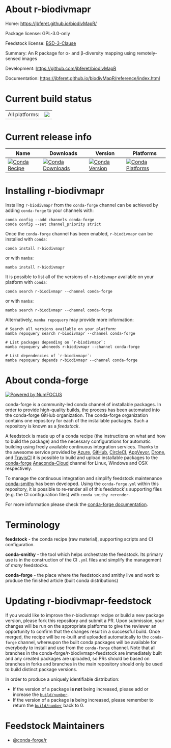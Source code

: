 About r-biodivmapr
==================

Home: https://jbferet.github.io/biodivMapR/

Package license: GPL-3.0-only

Feedstock license: [BSD-3-Clause](https://github.com/conda-forge/r-biodivmapr-feedstock/blob/main/LICENSE.txt)

Summary: An R package for α- and β-diversity mapping using remotely-sensed images

Development: https://github.com/jbferet/biodivMapR

Documentation: https://jbferet.github.io/biodivMapR/reference/index.html

Current build status
====================


<table><tr><td>All platforms:</td>
    <td>
      <a href="https://dev.azure.com/conda-forge/feedstock-builds/_build/latest?definitionId=17731&branchName=main">
        <img src="https://dev.azure.com/conda-forge/feedstock-builds/_apis/build/status/r-biodivmapr-feedstock?branchName=main">
      </a>
    </td>
  </tr>
</table>

Current release info
====================

| Name | Downloads | Version | Platforms |
| --- | --- | --- | --- |
| [![Conda Recipe](https://img.shields.io/badge/recipe-r--biodivmapr-green.svg)](https://anaconda.org/conda-forge/r-biodivmapr) | [![Conda Downloads](https://img.shields.io/conda/dn/conda-forge/r-biodivmapr.svg)](https://anaconda.org/conda-forge/r-biodivmapr) | [![Conda Version](https://img.shields.io/conda/vn/conda-forge/r-biodivmapr.svg)](https://anaconda.org/conda-forge/r-biodivmapr) | [![Conda Platforms](https://img.shields.io/conda/pn/conda-forge/r-biodivmapr.svg)](https://anaconda.org/conda-forge/r-biodivmapr) |

Installing r-biodivmapr
=======================

Installing `r-biodivmapr` from the `conda-forge` channel can be achieved by adding `conda-forge` to your channels with:

```
conda config --add channels conda-forge
conda config --set channel_priority strict
```

Once the `conda-forge` channel has been enabled, `r-biodivmapr` can be installed with `conda`:

```
conda install r-biodivmapr
```

or with `mamba`:

```
mamba install r-biodivmapr
```

It is possible to list all of the versions of `r-biodivmapr` available on your platform with `conda`:

```
conda search r-biodivmapr --channel conda-forge
```

or with `mamba`:

```
mamba search r-biodivmapr --channel conda-forge
```

Alternatively, `mamba repoquery` may provide more information:

```
# Search all versions available on your platform:
mamba repoquery search r-biodivmapr --channel conda-forge

# List packages depending on `r-biodivmapr`:
mamba repoquery whoneeds r-biodivmapr --channel conda-forge

# List dependencies of `r-biodivmapr`:
mamba repoquery depends r-biodivmapr --channel conda-forge
```


About conda-forge
=================

[![Powered by
NumFOCUS](https://img.shields.io/badge/powered%20by-NumFOCUS-orange.svg?style=flat&colorA=E1523D&colorB=007D8A)](https://numfocus.org)

conda-forge is a community-led conda channel of installable packages.
In order to provide high-quality builds, the process has been automated into the
conda-forge GitHub organization. The conda-forge organization contains one repository
for each of the installable packages. Such a repository is known as a *feedstock*.

A feedstock is made up of a conda recipe (the instructions on what and how to build
the package) and the necessary configurations for automatic building using freely
available continuous integration services. Thanks to the awesome service provided by
[Azure](https://azure.microsoft.com/en-us/services/devops/), [GitHub](https://github.com/),
[CircleCI](https://circleci.com/), [AppVeyor](https://www.appveyor.com/),
[Drone](https://cloud.drone.io/welcome), and [TravisCI](https://travis-ci.com/)
it is possible to build and upload installable packages to the
[conda-forge](https://anaconda.org/conda-forge) [Anaconda-Cloud](https://anaconda.org/)
channel for Linux, Windows and OSX respectively.

To manage the continuous integration and simplify feedstock maintenance
[conda-smithy](https://github.com/conda-forge/conda-smithy) has been developed.
Using the ``conda-forge.yml`` within this repository, it is possible to re-render all of
this feedstock's supporting files (e.g. the CI configuration files) with ``conda smithy rerender``.

For more information please check the [conda-forge documentation](https://conda-forge.org/docs/).

Terminology
===========

**feedstock** - the conda recipe (raw material), supporting scripts and CI configuration.

**conda-smithy** - the tool which helps orchestrate the feedstock.
                   Its primary use is in the construction of the CI ``.yml`` files
                   and simplify the management of *many* feedstocks.

**conda-forge** - the place where the feedstock and smithy live and work to
                  produce the finished article (built conda distributions)


Updating r-biodivmapr-feedstock
===============================

If you would like to improve the r-biodivmapr recipe or build a new
package version, please fork this repository and submit a PR. Upon submission,
your changes will be run on the appropriate platforms to give the reviewer an
opportunity to confirm that the changes result in a successful build. Once
merged, the recipe will be re-built and uploaded automatically to the
`conda-forge` channel, whereupon the built conda packages will be available for
everybody to install and use from the `conda-forge` channel.
Note that all branches in the conda-forge/r-biodivmapr-feedstock are
immediately built and any created packages are uploaded, so PRs should be based
on branches in forks and branches in the main repository should only be used to
build distinct package versions.

In order to produce a uniquely identifiable distribution:
 * If the version of a package **is not** being increased, please add or increase
   the [``build/number``](https://docs.conda.io/projects/conda-build/en/latest/resources/define-metadata.html#build-number-and-string).
 * If the version of a package **is** being increased, please remember to return
   the [``build/number``](https://docs.conda.io/projects/conda-build/en/latest/resources/define-metadata.html#build-number-and-string)
   back to 0.

Feedstock Maintainers
=====================

* [@conda-forge/r](https://github.com/conda-forge/r/)

